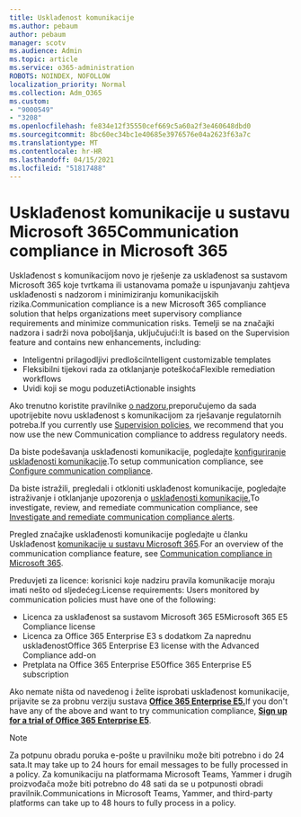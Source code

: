 ```yaml
---
title: Usklađenost komunikacije
ms.author: pebaum
author: pebaum
manager: scotv
ms.audience: Admin
ms.topic: article
ms.service: o365-administration
ROBOTS: NOINDEX, NOFOLLOW
localization_priority: Normal
ms.collection: Adm_O365
ms.custom:
- "9000549"
- "3208"
ms.openlocfilehash: fe834e12f35550cef669c5a60a2f3e460648dbd0
ms.sourcegitcommit: 8bc60ec34bc1e40685e3976576e04a2623f63a7c
ms.translationtype: MT
ms.contentlocale: hr-HR
ms.lasthandoff: 04/15/2021
ms.locfileid: "51817488"
---
```

# <a name="communication-compliance-in-microsoft-365"></a><span data-ttu-id="9cf3e-102">Usklađenost komunikacije u sustavu Microsoft 365</span><span class="sxs-lookup"><span data-stu-id="9cf3e-102">Communication compliance in Microsoft 365</span></span>

<span data-ttu-id="9cf3e-103">Usklađenost s komunikacijom novo je rješenje za usklađenost sa sustavom Microsoft 365 koje tvrtkama ili ustanovama pomaže u ispunjavanju zahtjeva usklađenosti s nadzorom i minimiziranju komunikacijskih rizika.</span><span class="sxs-lookup"><span data-stu-id="9cf3e-103">Communication compliance is a new Microsoft 365 compliance solution that helps organizations meet supervisory compliance requirements and minimize communication risks.</span></span> <span data-ttu-id="9cf3e-104">Temelji se na značajki nadzora i sadrži nova poboljšanja, uključujući:</span><span class="sxs-lookup"><span data-stu-id="9cf3e-104">It is based on the Supervision feature and contains new enhancements, including:</span></span>

- <span data-ttu-id="9cf3e-105">Inteligentni prilagodljivi predlošci</span><span class="sxs-lookup"><span data-stu-id="9cf3e-105">Intelligent customizable templates</span></span>
- <span data-ttu-id="9cf3e-106">Fleksibilni tijekovi rada za otklanjanje poteškoća</span><span class="sxs-lookup"><span data-stu-id="9cf3e-106">Flexible remediation workflows</span></span>
- <span data-ttu-id="9cf3e-107">Uvidi koji se mogu poduzeti</span><span class="sxs-lookup"><span data-stu-id="9cf3e-107">Actionable insights</span></span>

<span data-ttu-id="9cf3e-108">Ako trenutno koristite pravilnike [o nadzoru,](https://docs.microsoft.com/microsoft-365/compliance/supervision-policies)preporučujemo da sada upotrijebite novu usklađenost s komunikacijom za rješavanje regulatornih potreba.</span><span class="sxs-lookup"><span data-stu-id="9cf3e-108">If you currently use [Supervision policies](https://docs.microsoft.com/microsoft-365/compliance/supervision-policies), we recommend that you now use the new Communication compliance to address regulatory needs.</span></span>

<span data-ttu-id="9cf3e-109">Da biste podešavanja usklađenosti komunikacije, pogledajte [konfiguriranje usklađenosti komunikacije](https://docs.microsoft.com/microsoft-365/compliance/communication-compliance-configure).</span><span class="sxs-lookup"><span data-stu-id="9cf3e-109">To setup communication compliance, see [Configure communication compliance](https://docs.microsoft.com/microsoft-365/compliance/communication-compliance-configure).</span></span>

<span data-ttu-id="9cf3e-110">Da biste istražili, pregledali i otkloniti usklađenost komunikacije, pogledajte istraživanje i otklanjanje upozorenja o [usklađenosti komunikacije.](https://docs.microsoft.com/microsoft-365/compliance/communication-compliance-investigate-remediate)</span><span class="sxs-lookup"><span data-stu-id="9cf3e-110">To investigate, review, and remediate communication compliance, see [Investigate and remediate communication compliance alerts](https://docs.microsoft.com/microsoft-365/compliance/communication-compliance-investigate-remediate).</span></span>

<span data-ttu-id="9cf3e-111">Pregled značajke usklađenosti komunikacije pogledajte u članku Usklađenost [komunikacije u sustavu Microsoft 365](https://docs.microsoft.com/microsoft-365/compliance/communication-compliance).</span><span class="sxs-lookup"><span data-stu-id="9cf3e-111">For an overview of the communication compliance feature, see [Communication compliance in Microsoft 365](https://docs.microsoft.com/microsoft-365/compliance/communication-compliance).</span></span>

<span data-ttu-id="9cf3e-112">Preduvjeti za licence: korisnici koje nadziru pravila komunikacije moraju imati nešto od sljedećeg:</span><span class="sxs-lookup"><span data-stu-id="9cf3e-112">License requirements: Users monitored by communication policies must have one of the following:</span></span>

- <span data-ttu-id="9cf3e-113">Licenca za usklađenost sa sustavom Microsoft 365 E5</span><span class="sxs-lookup"><span data-stu-id="9cf3e-113">Microsoft 365 E5 Compliance license</span></span>
- <span data-ttu-id="9cf3e-114">Licenca za Office 365 Enterprise E3 s dodatkom Za naprednu usklađenost</span><span class="sxs-lookup"><span data-stu-id="9cf3e-114">Office 365 Enterprise E3 license with the Advanced Compliance add-on</span></span>
- <span data-ttu-id="9cf3e-115">Pretplata na Office 365 Enterprise E5</span><span class="sxs-lookup"><span data-stu-id="9cf3e-115">Office 365 Enterprise E5 subscription</span></span>

<span data-ttu-id="9cf3e-116">Ako nemate ništa od navedenog i želite isprobati usklađenost komunikacije, prijavite se za probnu verziju sustava **[Office 365 Enterprise E5.](https://go.microsoft.com/fwlink/p/?LinkID=698279)**</span><span class="sxs-lookup"><span data-stu-id="9cf3e-116">If you don't have any of the above and want to try communication compliance, **[Sign up for a trial of Office 365 Enterprise E5](https://go.microsoft.com/fwlink/p/?LinkID=698279)**.</span></span>

> [!NOTE]
> <span data-ttu-id="9cf3e-117">Za potpunu obradu poruka e-pošte u pravilniku može biti potrebno i do 24 sata.</span><span class="sxs-lookup"><span data-stu-id="9cf3e-117">It may take up to 24 hours for email messages to be fully processed in a policy.</span></span> <span data-ttu-id="9cf3e-118">Za komunikaciju na platformama Microsoft Teams, Yammer i drugih proizvođača može biti potrebno do 48 sati da se u potpunosti obradi pravilnik.</span><span class="sxs-lookup"><span data-stu-id="9cf3e-118">Communications in Microsoft Teams, Yammer, and third-party platforms can take up to 48 hours to fully process in a policy.</span></span>
